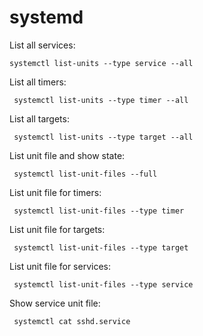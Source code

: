  # systemd

List all services:
```shell
systemctl list-units --type service --all
```

List all timers:
```shell
 systemctl list-units --type timer --all
```

List all targets:
```shell
 systemctl list-units --type target --all
```
 
List unit file and show state:
```shell
 systemctl list-unit-files --full
```

List unit file for timers:
```shell
 systemctl list-unit-files --type timer
```

List unit file for targets:
```shell
 systemctl list-unit-files --type target
```

List unit file for services:
```shell
 systemctl list-unit-files --type service
```

Show service unit file:
```shell
 systemctl cat sshd.service
```
